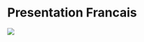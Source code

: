 # Presentation Francais

<a href="http://www.pointsdaccroche.com/marginales/splendeurs-miseres-images-de-prostitution-1850-1910-exposition-courageuse-attirante-feministe/
" target="_blank"><img src="https://s21.postimg.org/i6kjja693/Screenshot_from_2016_11_28_13_48_48.png"  /></a>
